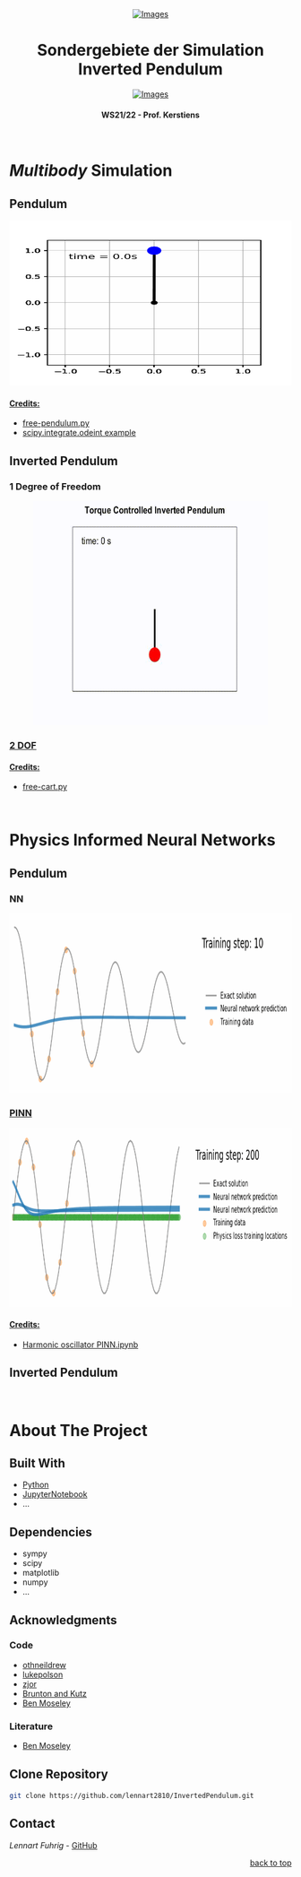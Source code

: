 <div id="top"></div>


<div align="center">
  <a href="https://www.w-hs.de">
    <img src="https://latex.codecogs.com/svg.latex?\Large&space;x=\frac{-b\pm\sqrt{b^2-4ac}}{2a}"
    alt="Images" width="350" height="100">
  </a>
</div>





<h1 align="center"> Sondergebiete der Simulation <br> Inverted Pendulum </h1>
<div align="center">
  <a href="https://www.w-hs.de">
    <img src="https://www.w-hs.de/typo3conf/ext/whs/Resources/Public/Images/Pagelayout/w-hs_pagelogo.png" 
    alt="Images" width="350" height="100">
  </a>
</div>
<h4 align="center"> WS21/22 - Prof. Kerstiens </h4>
<br>

# _Multibody_ Simulation
## Pendulum

<!-- 
 
<div align="center">
    <img src="https://github.com/lennart2810/InvertedPendulum/blob/master/MKS/Pendulum/Python/pendulum.png" 
    alt="Images" width="600" height="360">
  </a>
</div>

-->


<p align="center">
  <a href="https://github.com/lennart2810/InvertedPendulum/blob/master/MKS/Pendulum/Python/Pendulum.ipynb">
  <img src="https://github.com/lennart2810/InvertedPendulum/blob/master/MKS/Pendulum/Python/pendulum.gif" 
  alt="animated"  width="1000" height="295" />
</p> 

#### Credits:
* [free-pendulum.py](https://github.com/zjor/inverted-pendulum/blob/master/python/free-pendulum.py)
* [scipy.integrate.odeint example](https://docs.scipy.org/doc/scipy/reference/generated/scipy.integrate.odeint.html)

## Inverted Pendulum
  
### 1 Degree of Freedom

<p align="center">
  <a href="https://github.com/lennart2810/InvertedPendulum/blob/master/MKS/InvertedPendulum/1DOF/Matlab/inverted_pendulum_data.m">
  <img src="https://github.com/lennart2810/InvertedPendulum/blob/master/MKS/InvertedPendulum/1DOF/Matlab/InvertedPendulum1DOF.gif" 
  alt="animated"  width="420" height="400" />
</p> 
  
### 2 DOF
  
#### Credits:
* [free-cart.py](https://github.com/zjor/inverted-pendulum/blob/master/python/free-cart.py)
  
<br>



# Physics Informed Neural Networks
## Pendulum
  
### NN
<p align="center">
  <a href="https://github.com/lennart2810/InvertedPendulum/blob/master/PINN/Pendulum/Pendulum%20PINN.ipynb">
  <img src="https://github.com/lennart2810/InvertedPendulum/blob/master/PINN/Pendulum/pendulum_nn.gif" 
  alt="animated"  width="800" height="320" />
</p> 

### PINN
<p align="center">
  <a href="https://github.com/lennart2810/InvertedPendulum/blob/master/PINN/Pendulum/Pendulum%20PINN.ipynb">
  <img src="https://github.com/lennart2810/InvertedPendulum/blob/master/PINN/Pendulum/pendulum_pinn.gif" 
  alt="animated"  width="800" height="320" />
</p> 
  

#### Credits:
* [Harmonic oscillator PINN.ipynb](https://github.com/benmoseley/harmonic-oscillator-pinn/blob/main/Harmonic%20oscillator%20PINN.ipynb) <br>
  
## Inverted Pendulum
<br>





# About The Project


## Built With
* [Python](https://www.python.org)
* [JupyterNotebook](https://www.anaconda.com/products/individual#Downloads)
* ...

## Dependencies 
* sympy
* scipy
* matplotlib
* numpy
* ...


## Acknowledgments
### Code 
* [othneildrew](https://github.com/othneildrew/Best-README-Template)
* [lukepolson](https://github.com/lukepolson/youtube_channel/blob/main/Python%20Metaphysics%20Series/vid4.ipynb)
* [zjor](https://github.com/zjor/inverted-pendulum)
* [Brunton and Kutz](http://databookuw.com)
* [Ben Moseley](https://github.com/benmoseley/harmonic-oscillator-pinn)
<!-- [apf99](https://github.com/apf99/Simple-Pendulum-Model) -->

### Literature
* [Ben Moseley](https://benmoseley.blog/my-research/so-what-is-a-physics-informed-neural-network/)
  
<!-- * [Hamiltonian Neural Networks](https://paperswithcode.com/paper/hamiltonian-neural-networks) --> 

## Clone Repository
   ```sh
   git clone https://github.com/lennart2810/InvertedPendulum.git
   ```

<!-- inline code -->
<!-- Clone the repo `git clone https://github.com/lennart2810/SDS_Projektarbeit.git` to get started. -->

## Contact
_Lennart Fuhrig_ - [GitHub](https://github.com/lennart2810) 

<p align="right"><a href="#top">back to top</a></p>
